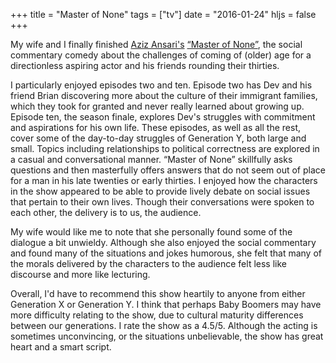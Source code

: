 +++
title = "Master of None"
tags = ["tv"]
date = "2016-01-24"
hljs = false
+++

My wife and I finally finished
[Aziz Ansari's](https://en.wikipedia.org/wiki/Aziz_Ansari)
[&ldquo;Master of None&rdquo;](http://www.imdb.com/title/tt4635276/),
the social commentary comedy about the challenges of coming of (older) age
for a directionless aspiring actor and his friends rounding their thirties.

I particularly enjoyed episodes two and ten. Episode two has Dev and his friend
Brian discovering more about the culture of their immigrant families, which
they took for granted and never really learned about growing up. Episode ten,
the season finale, explores Dev's struggles with commitment and
aspirations for his own life. These episodes, as well as all the rest,
cover some of the day-to-day struggles of Generation Y, both large and small.
Topics including relationships to political correctness are explored in a casual
and conversational manner. &ldquo;Master of None&rdquo;
skillfully asks questions and then masterfully offers answers that do not seem
out of place for a man in his late twenties or early thirties.
I enjoyed how the characters in the show appeared to be able to provide
lively debate on social issues that pertain to their own lives. Though their
conversations were spoken to each other, the delivery is to us, the audience.

My wife would like me to note that she personally found some of the dialogue
a bit unwieldy. Although she also enjoyed the social commentary and found
many of the situations and jokes humorous, she felt that many of the morals
delivered by the characters to the audience felt less like discourse and more
like lecturing.

Overall, I'd have to recommend this show heartily to anyone from either
Generation X or Generation Y. I think that perhaps Baby Boomers may have
more difficulty relating to the show, due to cultural maturity differences
between our generations. I rate the show as a 4.5/5.
Although the acting is sometimes unconvincing, or the situations unbelievable,
the show has great heart and a smart script.
